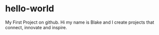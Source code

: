 # hello-world
My First Project on github.
Hi my name is Blake and I create projects that connect, innovate and inspire.
